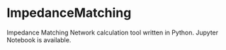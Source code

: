 # ImpedanceMatching
Impedance Matching Network calculation tool written in Python. Jupyter Notebook is available.
